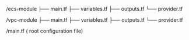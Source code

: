 /ecs-module
  ├── main.tf
  ├── variables.tf
  ├── outputs.tf
  └── provider.tf

/vpc-module
  ├── main.tf
  ├── variables.tf
  ├── outputs.tf
  └── provider.tf

/main.tf  ( root configuration file)
